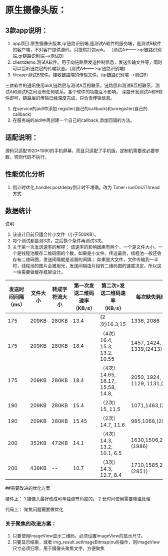 # 原生摄像头版：
## 3款app说明：

1. app项目:原生摄像头版本,qr链路识别端,是测试A软件的服务端，是测试B软件的客户端，不对客户提供源码，只提供打包apk。
（测试A<--->qr链路识别端,qr链路识别端-->测试B）
2. clientdemo:测试A软件。用于向链路层发送控制信息，发送传输文件等，同时可以监听链路层的传输状态。(测试A<--->qr链路识别端)
3. fileapp:测试B软件。接收链路端的传输文件。(qr链路识别端-->测试B）

三款软件的通讯使用aidl,链路层与测试A互相联系，链路层和测试B互相联系，测试A和测试B之间没有任何联系，各个软件的功能互不影响。
深度开发测试A和B软件即可，链路层的传输已经深度完成，只负责传输信息。


1. 在service的aidl中添加 register(自己的callback)和unregister(自己的callback)
2. 在服务端的aidl中再创建一个自己的callback,添加回调的方法。

## 适配说明：
源码只适配1920*1080的手机屏幕，而且只适配了手机版，定制机需要改必要参数，否则代码不执行。

## 性能优化分析
1. 倒计时优化:handler.postdelay倒计时不准确，改为 Timer+runOnUiThread方式

## 数据统计

说明
1. 该设计目前只适合传小文件（小于500KB）。
2. 每个测试都是测3次，之后换个条件再测试3次。
3. 关于第一次发送速率的解释：
    该速率的影响因素有两个，一个是文件大小，一个是线程池缓存二维码图的个数。如果是小文件，传送最后，线程池一般还会存有二维码图，发送间隔就是设置的间隔；
    如果是大文件，文件传输到一半时，线程池的图片会被用光，发送间隔由片段转二维码图的速度决定，所以这一块需要做缓存框架设计。

| 发送时间间隔（ms）| 文件大小 |转成字符流大小  | 第一次发送二维码速率（KB`/`s）|第二次+发送二维码速率（KB`/`s）|每次缺失耗时（ms）|总耗时（ms）|文件传输总效率（KB`/`s）|
| ---------- | -------------| ------------- | --------------| --------------| --------------| --------------|  --------------| 
| 175|  209KB| 280KB|13.4|(2次)16.3,15|1336, 2086|25132|11.141|
| 175|  209KB| 280KB|18.4|（4次）16.4, 15.3, 13.2, 10.55|1457, 1424, 1639, 1339,(2413)|36165|8.291|
| 175|  209KB| 280KB|18.4|（4次）14.65, 16.17, 15.58, 14.8,|2050, 1924, 1639, 1129, 1131,(4909)|38839|8.248|
| 190|  209KB| 280KB|15.4|（2次）15, 11.5|1071,1463,(2231)|27766|10.960|
| 190|  209KB| 280KB|15.45|（2次）14.7, 11.6|985,1068,(2050)|26701|11.353|
| 200|  352KB| 472KB|14.1|（4次）14.3, 13.2, 10.1, 6.5 |1630,1506,2128,1419,(1986)|50658|9.691|
| 200|  438KB| --|10.7|（3次）14.3, 12.7, 8.4 |1710,1585,2308,(2851)|74999|8.150|

##需要改进的优化方案

硬件上：
1.摄像头最好改成可单独调节角度的。
2.长时间使用需要降温处理

代码上：
聚焦问题需要做优化

### 关于聚焦的改进方案：
1. 只要使用ImageView显示二维码，必须设置ImageView的显示尺寸。
2. 只要显示结束，或者 img_result.setImageBitmap(null)操作，则ImageView尺寸必须归零，用于摄像头聚焦文字，方便聚焦